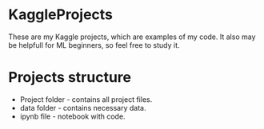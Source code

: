 # KaggleProjects
These are my Kaggle projects, which are examples of my code. It also may be helpfull for ML beginners, so feel free to study it.
# Projects structure
- Project folder - contains all project files.
- data folder - contains necessary data.
- ipynb file - notebook with code.
